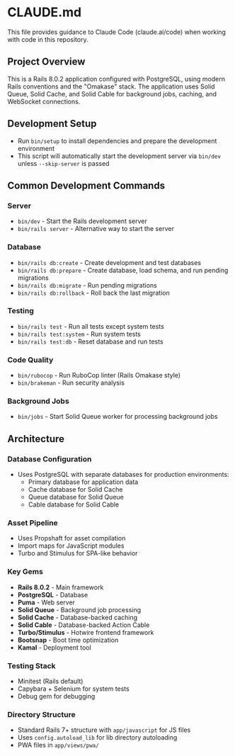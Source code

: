 # CLAUDE.md

This file provides guidance to Claude Code (claude.ai/code) when working with code in this repository.

## Project Overview

This is a Rails 8.0.2 application configured with PostgreSQL, using modern Rails conventions and the "Omakase" stack. The application uses Solid Queue, Solid Cache, and Solid Cable for background jobs, caching, and WebSocket connections.

## Development Setup

- Run `bin/setup` to install dependencies and prepare the development environment
- This script will automatically start the development server via `bin/dev` unless `--skip-server` is passed

## Common Development Commands

### Server
- `bin/dev` - Start the Rails development server
- `bin/rails server` - Alternative way to start the server

### Database
- `bin/rails db:create` - Create development and test databases
- `bin/rails db:prepare` - Create database, load schema, and run pending migrations
- `bin/rails db:migrate` - Run pending migrations
- `bin/rails db:rollback` - Roll back the last migration

### Testing
- `bin/rails test` - Run all tests except system tests
- `bin/rails test:system` - Run system tests
- `bin/rails test:db` - Reset database and run tests

### Code Quality
- `bin/rubocop` - Run RuboCop linter (Rails Omakase style)
- `bin/brakeman` - Run security analysis

### Background Jobs
- `bin/jobs` - Start Solid Queue worker for processing background jobs

## Architecture

### Database Configuration
- Uses PostgreSQL with separate databases for production environments:
  - Primary database for application data
  - Cache database for Solid Cache
  - Queue database for Solid Queue
  - Cable database for Solid Cable

### Asset Pipeline
- Uses Propshaft for asset compilation
- Import maps for JavaScript modules
- Turbo and Stimulus for SPA-like behavior

### Key Gems
- **Rails 8.0.2** - Main framework
- **PostgreSQL** - Database
- **Puma** - Web server
- **Solid Queue** - Background job processing
- **Solid Cache** - Database-backed caching
- **Solid Cable** - Database-backed Action Cable
- **Turbo/Stimulus** - Hotwire frontend framework
- **Bootsnap** - Boot time optimization
- **Kamal** - Deployment tool

### Testing Stack
- Minitest (Rails default)
- Capybara + Selenium for system tests
- Debug gem for debugging

### Directory Structure
- Standard Rails 7+ structure with `app/javascript` for JS files
- Uses `config.autoload_lib` for lib directory autoloading
- PWA files in `app/views/pwa/`